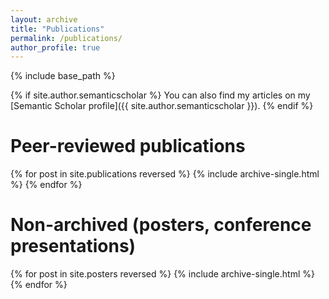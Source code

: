 ```yaml
---
layout: archive
title: "Publications"
permalink: /publications/
author_profile: true
---
```


{% include base_path %}

{% if site.author.semanticscholar %}
  You can also find my articles on my [Semantic Scholar profile]({{ site.author.semanticscholar }}).
{% endif %}

# Peer-reviewed publications

{% for post in site.publications reversed %}
  {% include archive-single.html %}
{% endfor %}

# Non-archived (posters, conference presentations)

{% for post in site.posters reversed %}
  {% include archive-single.html %}
{% endfor %}